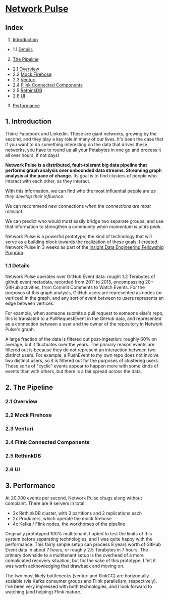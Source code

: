# [Network Pulse][demo]

## Index

1. [Introduction](README.md#1-introduction)
 * 1.1 [Details](README.md#11-details)
2. [The Pipeline](README.md#2-the-pipeline)
 * 2.1 [Overview](README.md#21-overview)
 * 2.2 [Mock Firehose](README.md#22-mock-firehose)
 * 2.3 [Venturi](README.md#23-venturi)
 * 2.4 [Flink Connected Components](README.md#24-flink-connected-components)
 * 2.5 [RethinkDB](README.md#25-rethinkdb)
 * 2.6 [UI](README.md#26-ui)
3. [Performance](README.md#3-performance)




## 1. Introduction

Think: Facebook and Linkedin. These are giant networks, growing by the
second, and they play a key role in many of our lives. It's been the
case that if you want to do something interesting on the data that
drives these networks, you have to round up all your Petabytes in one
go and process it all over hours, if not days!

**Network Pulse is a distributed, fault-tolerant big data pipeline
that performs graph analysis over unbounded data streams. Streaming
graph analysis at the pace of change.** Its goal is to find clusters
of people who interact with each other, as they interact.

With this information, we can find who the most influential people are
*as they develop their influence*.

We can recommend new connections *when the connections are most
relevant*.

We can predict who would most easily bridge two separate groups, and
use that information to strengthen a community *when momentum is at its
peak*.

Network Pulse is a powerful prototype; the kind of technology that
will serve as a building block towards the realization of these
goals. I created Network Pulse in 3 weeks as part of the [Insight Data
Engineering Fellowship Program][InsightDE].


### 1.1 Details

Network Pulse operates over GitHub Event data: rought 1.2 Terabytes of
github event metadata, recorded from 2011 to 2015, encompassing 20+
GitHub activities, from Commit Comments to Watch Events. For the
purposes of this graph analysis, GitHub users are represented as nodes
(or vertices) in the graph, and any sort of event between to users
represents an edge between vertices.

For example, when someone submits a pull request to someone else's
repo, this is translated to a PullRequestEvent in the GitHub data, and
represented as a connection between a user and the owner of the
repository in Network Pulse's graph.

A large fraction of the data is filtered out post-ingestion: roughly
60% on average, but it fluctuates over the years. The primary reason
events are filtered out is because they do not represent an
interaction between two distinct users. For example, a PushEvent to my
own repo does not involve two distinct users, so it is filtered out
for the purposes of clustering users. These sorts of "cyclic" events
appear to happen more with some kinds of events than with others, but
there is a fair spread across the data.


## 2. The Pipeline

### 2.1 Overview

### 2.2 Mock Firehose

### 2.3 Venturi

### 2.4 Flink Connected Components

### 2.5 RethinkDB

### 2.6 UI




## 3. Performance

At 20,000 events per second, Network Pulse chugs along without
complaint. There are 9 servers in total:

 * 3x RethinkDB cluster, with 3 partitions and 2 replications each
 * 2x Producers, which operate the mock firehose
 * 4x Kafka / Flink nodes, the workhorses of the pipeline

Originally prototyped 100% multitenant, I opted to test the limits of
this system before separating technologies, and I was quite happy with
the performance. This fairly simple setup can process 8 years worth of
GitHub Event data in about 7 hours, or roughly 2.5 Terabytes in 7
hours. The primary downside to a multitenant setup is the overhead of
a more complicated recovery situation, but for the sake of this
prototype, I felt it was worth acknowledging that drawback and moving
on.

The two most likely bottlenecks (venturi and flinkCC) are horizontally
scalable (via Kafka consumer groups and Flink parallelism,
respectively). I've been very impressed with both technologies, and I
look forward to watching (and helping) Flink mature.



[demo]: https://drfloob.com/pulse
[slides]: https://drfloob.com/pulse/slides
[InsightDE]: http://insightdataengineering.com/